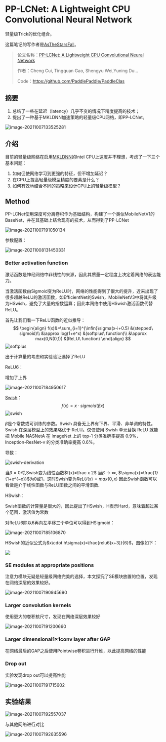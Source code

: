 # PP-LCNet: A Lightweight CPU Convolutional Neural Network

轻量级Trick的优化组合。

这篇笔记的写作者是[AsTheStarsFall](https://github.com/asthestarsfalll)。

> 论文名称：[PP-LCNet: A Lightweight CPU Convolutional Neural Network](https://arxiv.org/pdf/2109.15099.pdf)
>
> 作者：Cheng Cui, Tingquan Gao, Shengyu Wei,Yuning Du...
>
> Code：https://github.com/PaddlePaddle/PaddleClas

## 摘要

1. 总结了一些在延迟（latency）几乎不变的情况下精度提高的技术；
2. 提出了一种基于MKLDNN加速策略的轻量级CPU网络，即PP-LCNet。

<img src="https://gitee.com/Thedeadleaf/images/raw/master/image-20211007133525281.png" alt="image-20211007133525281"/>

## 介绍

目前的轻量级网络在启用[MKLDNN](https://github.com/oneapi-src/oneDNN)的Intel CPU上速度并不理想，考虑了一下三个基本问题：

1. 如何促使网络学习到更强的特征，但不增加延迟？
2. 在CPU上提高轻量级模型精度的要素是什么？
3. 如何有效地结合不同的策略来设计CPU上的轻量级模型？

## Method

PP-LCNet使用深度可分离卷积作为基础结构，构建了一个类似MobileNetV1的BaseNet，并在其基础上结合现有的技术，从而得到了PP-LCNet

<img src="https://gitee.com/Thedeadleaf/images/raw/master/image-20211007191050134.png" alt="image-20211007191050134"/>

参数配置：

<img src="C:\Users\11864\AppData\Roaming\Typora\typora-user-images\image-20211008131450331.png" alt="image-20211008131450331"/>

### Better activation function

激活函数是神经网络中非线性的来源，因此其质量一定程度上决定着网络的表达能力。

当激活函数由Sigmoid变为ReLU时，网络的性能得到了很大的提升，近来出现了很多超越ReLU的激活函数，如EfficientNet的Swish，MobileNetV3中将其升级为HSwish，避免了大量的指数运算；因此本网络中使用HSwish激活函数代替ReLU。

首先让我们看一下ReLU函数的近似推导：
$$
\begin{align}
f(x)&=\sum_{i=1}^{\infin}\sigma(x-i+0.5) &(stepped\ sigmoid)\\
&\approx log(1+e^x)  &(softplus\ function)\\
&\approx max(0,N(0,1)) &(ReLU\ function)
\end{align}
$$
<img src="https://gitee.com/Thedeadleaf/images/raw/master/606386-20180502160705206-923153087.png" alt="softplus"/>

出于计算量的考虑和实验验证选择了ReLU

ReLU6：

增加了上界

<img src="https://gitee.com/Thedeadleaf/images/raw/master/image-20211007184950617.png" alt="image-20211007184950617"/>

[Swish](https://www.cnblogs.com/makefile/p/activation-function.html)：
$$
f(x)=x\cdot sigmoid(\beta x)
$$
<img src="https://gitee.com/Thedeadleaf/images/raw/master/606386-20171102101521763-698600913.png" alt="swish"/>

$\beta$是个常数或可训练的参数。Swish 具备无上界有下界、平滑、非单调的特性。
Swish 在深层模型上的效果略优于 ReLU。仅仅使用 Swish 单元替换 ReLU 就能把 Mobile NASNetA 在 ImageNet 上的 top-1 分类准确率提高 0.9%，Inception-ResNet-v 的分类准确率提高 0.6%。

导数：

<img src="https://gitee.com/Thedeadleaf/images/raw/master/606386-20171102101538013-1397340773.png" alt="swish-derivation"/>



当$β = 0$时,Swish变为线性函数$f(x)=\frac x 2$
当$β → ∞$, $\sigma(x)=\frac{1}{1+e^{−x}}$为0或1，这时Swish变为$ReLU(x)=max(0,x)$
因此Swish函数可以看做是介于线性函数与ReLU函数之间的平滑函数.

HSwish：

Swish函数的计算量是很大的，因此提出了HSwish，H表示Hard，意味着超过某个范围，激活值为常数

对ReLU6除以6再向左平移三个单位可以得到HSigmoid：

<img src="https://gitee.com/Thedeadleaf/images/raw/master/image-20211007185106870.png" alt="image-20211007185106870"/>

HSwish的近似公式为$x\cdot h\sigma(x)=\frac{relu6(x+3)}{6}$，图像如下：

<img src="https://gitee.com/Thedeadleaf/images/raw/master/image-20211007185403938.png"/>

### SE modules at appropriate positions

注意力模块无疑是轻量级网络完美的选择，本文探究了SE模块放置的位置，发现在网络深层的效果较好。

<img src="https://gitee.com/Thedeadleaf/images/raw/master/image-20211007190945690.png" alt="image-20211007190945690"/>

###  Larger convolution kernels

使用更大的卷积核尺寸，发现在网络深层效果较好

<img src="https://gitee.com/Thedeadleaf/images/raw/master/image-20211007191200660.png" alt="image-20211007191200660"/>

### Larger dimensional1×1conv layer after GAP

在网络最后的GAP之后使用Pointwise卷积进行升维，以此提高网络的性能

### Drop out

实验发现drop out可以提高性能

<img src="https://gitee.com/Thedeadleaf/images/raw/master/image-20211007191715602.png" alt="image-20211007191715602"/>

## 实验结果

<img src="https://gitee.com/Thedeadleaf/images/raw/master/image-20211007192557037.png" alt="image-20211007192557037"/>

与其他网络进行对比

<img src="https://gitee.com/Thedeadleaf/images/raw/master/image-20211007192635596.png" alt="image-20211007192635596"/>
